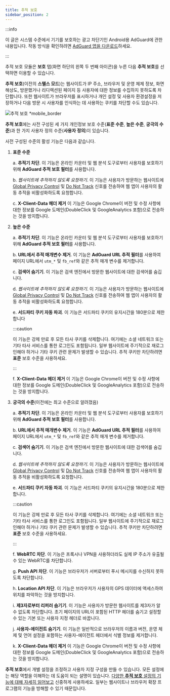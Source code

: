 ```yaml
---
title: 추적 보호
sidebar_position: 2
---
```


:::info

이 글은 시스템 수준에서 기기를 보호하는 광고 차단기인 Android용 AdGuard에 관한 내용입니다. 작동 방식을 확인하려면 [AdGuard 앱을 다운로드](https://agrd.io/download-kb-adblock)하세요.

:::

추적 보호 모듈은 **보호** 탭(화면 하단의 왼쪽 두 번째 아이콘)을 누른 다음 **추적 보호**를 선택하면 이용할 수 있습니다.

**추적 보호**(이전의 **스텔스 모드**)는 웹사이트가 IP 주소, 브라우저 및 운영 체제 정보, 화면 해상도, 방문했거나 리디렉션된 페이지 등 사용자에 대한 정보를 수집하지 못하도록 차단합니다. 또한 웹사이트가 브라우저를 표시하거나 개인 설정 및 사용자 환경설정을 저장하거나 다음 방문 시 사용자를 인식하는 데 사용하는 쿠키를 차단할 수도 있습니다.

![추적 보호 \*mobile\_border](https://cdn.adtidy.org/blog/new/y5fuztracking_protection.png)

**추적 보호**에는 사전 구성된 세 가지 개인정보 보호 수준(**표준 수준**, **높은 수준**, **궁극의 수준**)과 한 가지 사용자 정의 수준(**사용자 정의**)이 있습니다.

사전 구성된 수준의 활성 기능은 다음과 같습니다.

1. **표준 수준**

   a. **추적기 차단**. 이 기능은 온라인 카운터 및 웹 분석 도구로부터 사용자를 보호하기 위해 **AdGuard 추적 보호 필터**를 사용합니다.

   b. _웹사이트에 추적하지 않도록 요청하기_. 이 기능은 사용자가 방문하는 웹사이트에 [Global Privacy Control](https://globalprivacycontrol.org/) 및 [Do Not Track](https://en.wikipedia.org/wiki/Do_Not_Track) 신호를 전송하여 웹 앱이 사용자의 활동 추적을 비활성화하도록 요청합니다.

   c. **X-Client-Data 헤더 제거** 이 기능은 Google Chrome이 버전 및 수정 사항에 대한 정보를 Google 도메인(DoubleClick 및 GoogleAnalytics 포함)으로 전송하는 것을 방지합니다.

2. **높은 수준**

   a. **추적기 차단**. 이 기능은 온라인 카운터 및 웹 분석 도구로부터 사용자를 보호하기 위해 **AdGuard 추적 보호 필터**를 사용합니다.

   b. **URL에서 추적 매개변수 제거**. 이 기능은 **AdGuard URL 추적 필터**를 사용하여 페이지 URL에서 `utm_*` 및 `fb_ref`와 같은 추적 매개 변수를 제거합니다.

   c. **검색어 숨기기**. 이 기능은 검색 엔진에서 방문한 웹사이트에 대한 검색어를 숨깁니다.

   d. _웹사이트에 추적하지 않도록 요청하기_. 이 기능은 사용자가 방문하는 웹사이트에 [Global Privacy Control](https://globalprivacycontrol.org/) 및 [Do Not Track](https://en.wikipedia.org/wiki/Do_Not_Track) 신호를 전송하여 웹 앱이 사용자의 활동 추적을 비활성화하도록 요청합니다.

   e. **서드파티 쿠키 자동 파괴**. 이 기능은 서드파티 쿠키의 유지시간을 180분으로 제한합니다

   :::caution

   이 기능은 강제 만료 후 모든 타사 쿠키를 삭제합니다. 여기에는 소셜 네트워크 또는 기타 타사 서비스를 통한 로그인도 포함됩니다. 일부 웹사이트에 주기적으로 재로그인해야 하거나 기타 쿠키 관련 문제가 발생할 수 있습니다. 추적 쿠키만 차단하려면 **표준** 보호 수준을 사용하세요.

   :::

   f. **X-Client-Data 헤더 제거** 이 기능은 Google Chrome이 버전 및 수정 사항에 대한 정보를 Google 도메인(DoubleClick 및 GoogleAnalytics 포함)으로 전송하는 것을 방지합니다.

3. **궁극의 수준**(이전에는 최고 수준으로 알려졌음)

   a. **추적기 차단**. 이 기능은 온라인 카운터 및 웹 분석 도구로부터 사용자를 보호하기 위해 **AdGuard 추적 보호 필터**를 사용합니다.

   b. **URL에서 추적 매개변수 제거**. 이 기능은 **AdGuard URL 추적 필터**를 사용하여 페이지 URL에서 `utm_*` 및 `fb_ref`와 같은 추적 매개 변수를 제거합니다.

   c. **검색어 숨기기**. 이 기능은 검색 엔진에서 방문한 웹사이트에 대한 검색어를 숨깁니다.

   d. _웹사이트에 추적하지 않도록 요청하기_. 이 기능은 사용자가 방문하는 웹사이트에 [Global Privacy Control](https://globalprivacycontrol.org/) 및 [Do Not Track](https://en.wikipedia.org/wiki/Do_Not_Track) 신호를 전송하여 웹 앱이 사용자의 활동 추적을 비활성화하도록 요청합니다.

   e. **서드파티 쿠키 자동 파괴**. 이 기능은 서드파티 쿠키의 유지시간을 180분으로 제한합니다.

   :::caution

   이 기능은 강제 만료 후 모든 타사 쿠키를 삭제합니다. 여기에는 소셜 네트워크 또는 기타 타사 서비스를 통한 로그인도 포함됩니다. 일부 웹사이트에 주기적으로 재로그인해야 하거나 기타 쿠키 관련 문제가 발생할 수 있습니다. 추적 쿠키만 차단하려면 **표준** 보호 수준을 사용하세요.

   :::

   f. **WebRTC 차단**. 이 기능은 프록시나 VPN을 사용하더라도 실제 IP 주소가 유출될 수 있는 WebRTC를 차단합니다.

   g. **Push API 차단**. 이 기능은 브라우저가 서버로부터 푸시 메시지를 수신하지 못하도록 차단합니다.

   h. **Location API 차단**. 이 기능은 브라우저가 사용자의 GPS 데이터에 액세스하여 위치를 파악하는 것을 방지합니다.

   i. **제3자로부터 리퍼러 숨기기**. 이 기능은 사용자가 방문한 웹사이트를 제3자가 알 수 없도록 차단합니다. 초기 페이지의 URL이 포함된 HTTP 헤더를 숨기고 설정할 수 있는 기본 또는 사용자 지정 헤더로 바꿉니다.

   j. **사용자-에이전트 숨기기**. 이 기능은 일반적으로 브라우저의 이름과 버전, 운영 체제 및 언어 설정을 포함하는 사용자-에이전트 헤더에서 식별 정보를 제거합니다.

   k. **X-Client-Data 헤더 제거** 이 기능은 Google Chrome이 버전 및 수정 사항에 대한 정보를 Google 도메인(DoubleClick 및 GoogleAnalytics 포함)으로 전송하는 것을 방지합니다.

**추적 보호**에서 개별 설정을 조정하고 사용자 지정 구성을 만들 수 있습니다. 모든 설정에는 해당 역할을 이해하는 데 도움이 되는 설명이 있습니다. [다양한 **추적 보호** 설정의 기능에 대해 자세히 읽어보고](/general/stealth-mode) 신중하게 사용하세요. 일부는 웹사이트나 브라우저 확장 프로그램의 기능을 방해할 수 있기 때문입니다.
